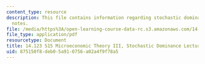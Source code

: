 ```yaml
---
content_type: resource
description: This file contains information regarding stochastic dominance lecture
  notes.
file: /media/https%3A/open-learning-course-data-rc.s3.amazonaws.com/14-123-microeconomic-theory-iii-spring-2015/875150f8deb05a910756a02a4f9f78a5_MIT14_123S15_Chap4.pdf
file_type: application/pdf
resourcetype: Document
title: 14.123 S15 Microeconomic Theory III, Stochastic Dominance Lecture Notes
uid: 875150f8-deb0-5a91-0756-a02a4f9f78a5
---
```

